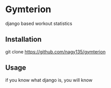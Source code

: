 # Gymterion
django based workout statistics

## Installation
git clone https://github.com/nagy135/gymterion

## Usage
if you know what django is, you will know
